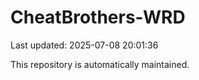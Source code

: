 # CheatBrothers-WRD

Last updated: 2025-07-08 20:01:36

This repository is automatically maintained.
